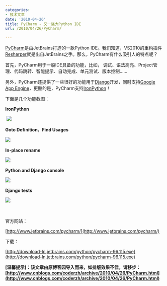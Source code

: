 ```yaml
---
categories:
- 技术文章
date: '2010-04-26'
title: PyCharm - 又一强大Python IDE
url: /2010/04/26/PyCharm/

---
```


  
[PyCharm](http://www.jetbrains.com/pycharm/)是由JetBrains打造的一款Python IDE。我们知道，VS2010的重构插件[Resharper](http://www.jetbrains.com/resharper/)就是出自JetBrains之手。那么，PyCharm有什么吸引人的特点呢？

首先，PyCharm用于一般IDE具备的功能，比如， 调试、语法高亮、Project管理、代码跳转、智能提示、自动完成、单元测试、版本控制&#8230;&#8230;

另外，PyCharm还提供了一些很好的功能用于[Django](http://www.djangoproject.com/)开发，同时支持[Google App Engine](http://appengine.google.com/)，更酷的是，PyCharm支持[IronPython](http://ironpython.net/)！

下面是几个功能截图：

**IronPython**

&nbsp;![](http://blogs.jetbrains.com/pycharm/wp-content/uploads/2010/04/generateBinaryStubs.png)

**Goto Definition**，**Find Usages**&nbsp;

![](http://blogs.jetbrains.com/pycharm/wp-content/uploads/2010/04/chooseDeclaration.png)&nbsp;

**In-place rename**

![](http://blogs.jetbrains.com/pycharm/wp-content/uploads/2010/04/pyInPlaceRename.png)&nbsp;

**Python and Django console**

![](http://blogs.jetbrains.com/pycharm/wp-content/uploads/2010/04/pythonRuntimeCompletion.png)&nbsp;

**Django tests**

![](http://blogs.jetbrains.com/pycharm/wp-content/uploads/2010/04/djangoTestRunner.png)&nbsp;

&nbsp;

官方网站：
  
[http://www.jetbrains.com/pycharm/](http://www.jetbrains.com/pycharm/)&nbsp;

下载：
  
[http://download-ln.jetbrains.com/python/pycharm-96.115.exe](http://download-ln.jetbrains.com/python/pycharm-96.115.exe)&nbsp;

**[温馨提示]：该文章由原博客园导入而来，如排版效果不佳，请移步：[http://www.cnblogs.com/coderzh/archive/2010/04/26/PyCharm.html](http://www.cnblogs.com/coderzh/archive/2010/04/26/PyCharm.html)**